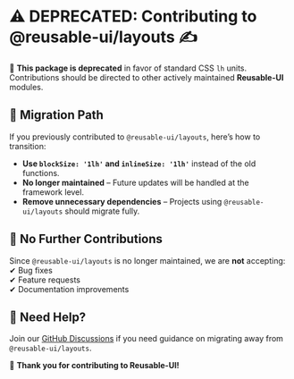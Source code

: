 # ⚠ DEPRECATED: Contributing to @reusable-ui/layouts ✍️  

🚨 **This package is deprecated** in favor of standard CSS `lh` units.  
Contributions should be directed to other actively maintained **Reusable-UI** modules.  

## 🔄 Migration Path  
If you previously contributed to `@reusable-ui/layouts`, here’s how to transition:  
- **Use `blockSize: '1lh'` and `inlineSize: '1lh'`** instead of the old functions.  
- **No longer maintained** – Future updates will be handled at the framework level.  
- **Remove unnecessary dependencies** – Projects using `@reusable-ui/layouts` should migrate fully.  

## 🚫 No Further Contributions  
Since `@reusable-ui/layouts` is no longer maintained, we are **not** accepting:  
✔ Bug fixes  
✔ Feature requests  
✔ Documentation improvements  

## 💬 Need Help?  
Join our [GitHub Discussions](https://github.com/reusable-ui/reusable-ui-monorepo/discussions) if you need guidance on migrating away from `@reusable-ui/layouts`.  

🚀 **Thank you for contributing to Reusable-UI!**  
